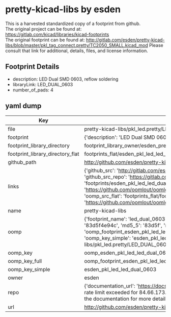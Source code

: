 # pretty-kicad-libs by esden  
This is a harvested standardized copy of a footprint from github.  
The original project can be found at:  
https://gitlab.com/kicad/libraries/kicad-footprints  
The original footprint can be found at:
http://gitlab.com/esden/pretty-kicad-libs/blob/master/pkl_tag_connect.pretty/TC2050_SMALL.kicad_mod
Please consult that link for additional, details, files, and license information.  
## Footprint Details
* description: LED Dual SMD 0603, reflow soldering  
* libraryLink: LED_DUAL_0603  
* number_of_pads: 4  
## yaml dump  
| Key | Value |  
| --- | --- |  
| file | pretty-kicad-libs/pkl_led.pretty/LED_DUAL_0603.kicad_mod |  
| footprint | {'description': 'LED Dual SMD 0603, reflow soldering', 'libraryLink': 'LED_DUAL_0603', 'number_of_pads': 4} |  
| footprint_library_directory | footprint_library_owner/esden_pretty-kicad-libs |  
| footprint_library_directory_flat | footprints_flat/esden_pkl_led_led_dual_0603/working |  
| github_path | http://github.com/esden/pretty-kicad-libs/blob/master/pkl_led.pretty/LED_DUAL_0603.kicad_mod |  
| links | {'github_src': 'http://gitlab.com/esden/pretty-kicad-libs/blob/master/pkl_tag_connect.pretty/TC2050_SMALL.kicad_mod', 'github_src_repo': 'https://gitlab.com/kicad/libraries/kicad-footprints', 'oomp_bot': 'footprints/esden_pkl_led_led_dual_0603/working', 'oomp_bot_github': 'https://github.com/oomlout/oomlout_oomp_footprint_bot/tree/main/footprints/esden_pkl_led_led_dual_0603/working', 'oomp_src_flat': 'footprints_flat/footprints_flat/esden_pkl_led_led_dual_0603/working', 'oomp_src_flat_github': 'https://github.com/oomlout/oomlout_oomp_footprint_src/tree/main/footprints_flat/esden_pkl_led_led_dual_0603/working'} |  
| name | pretty-kicad-libs |  
| oomp | {'footprint_name': 'led_dual_0603', 'library_name': 'pkl_led', 'md5': '83d5f4e94c7f2131118ffc84b1e99fde', 'md5_10': '83d5f4e94c', 'md5_5': '83d5f', 'md5_6': '83d5f4', 'oomp_key': 'oomp_esden_pkl_led_led_dual_0603', 'oomp_key_extra': 'oomp_footprint_esden_pkl_led_led_dual_0603', 'oomp_key_full': 'oomp_footprint_esden_pkl_led_led_dual_0603_83d5f4', 'oomp_key_simple': 'esden_pkl_led_led_dual_0603', 'original_filename': 'pretty-kicad-libs/pkl_led.pretty/LED_DUAL_0603.kicad_mod', 'owner_name': 'esden'} |  
| oomp_key | oomp_esden_pkl_led_led_dual_0603 |  
| oomp_key_full | oomp_footprint_esden_pkl_led_led_dual_0603 |  
| oomp_key_simple | esden_pkl_led_led_dual_0603 |  
| owner | esden |  
| repo | {'documentation_url': 'https://docs.github.com/rest/overview/resources-in-the-rest-api#rate-limiting', 'message': "API rate limit exceeded for 84.66.173.59. (But here's the good news: Authenticated requests get a higher rate limit. Check out the documentation for more details.)"} |  
| url | http://github.com/esden/pretty-kicad-libs |  


